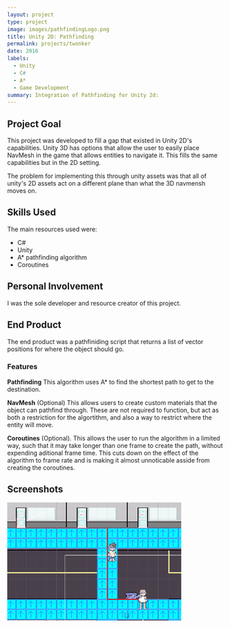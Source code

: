 ```yaml
---
layout: project
type: project
image: images/pathfindingLogo.png
title: Unity 2D: Pathfinding
permalink: projects/twonker
date: 2016
labels:
  - Unity
  - C#
  - A*
  - Game Development
summary: Integration of Pathfinding for Unity 2d:
---
```


## Project Goal
This project was developed to fill a gap that existed in Unity 2D's capabilities. Unity 3D has options that allow the user to easily place NavMesh in the game that allows entities to navigate it. This fills the same capabilities but in the 2D setting.

The problem for implementing this through unity assets was that all of unity's 2D assets act on a different plane than what the 3D navmensh moves on.

## Skills Used
  The main resources used were:
  * C#
  * Unity
  * A* pathfinding algorithm
  * Coroutines
  
## Personal Involvement
I was the sole developer and resource creator of this project.
  
## End Product
  The end product was a pathfiniding script that returns a list of vector positions for where the object should go.
 
 <h3> Features </h3>
  
  **Pathfinding** This algorithm uses A* to find the shortest path to get to the destination. 
  
  **NavMesh** (Optional) This allows users to create custom materials that the object can pathfind through. These are not required to function, but act as both a restriction for the algortithm, and also a way to restrict where the entity will move. 

  **Coroutines** (Optional). This allows the user to run the algorithm in a limited way, such that it may take longer than one frame to create the path, without expending aditional frame time. This cuts down on the effect of the algorithm to frame rate and is making it almost unnoticable asside from creating the coroutines.


## Screenshots
<img class="ui large rounded image center floated" src="../images/PathfindingExample1.png">


